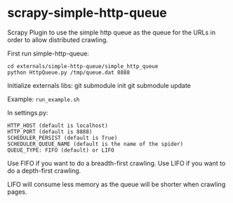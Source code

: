 scrapy-simple-http-queue
========================

Scrapy Plugin to use the simple http queue as the queue for the URLs in order to allow distributed crawling.

First run simple-http-queue:

	cd externals/simple-http-queue/simple_http_queue
	python HttpQueue.py /tmp/queue.dat 8888

Initialize externals libs:
	git submodule init
	git submodule update

Example: `run_example.sh`

In settings.py:

	HTTP_HOST (default is localhost)
	HTTP_PORT (default is 8888)
	SCHEDULER_PERSIST (default is True)
	SCHEDULER_QUEUE_NAME (default is the name of the spider)
	QUEUE_TYPE: FIFO (default) or LIFO

Use FIFO if you want to do a breadth-first crawling.
Use LIFO if you want to do a depth-first crawling.

LIFO will consume less memory as the queue will be shorter when crawling pages.
